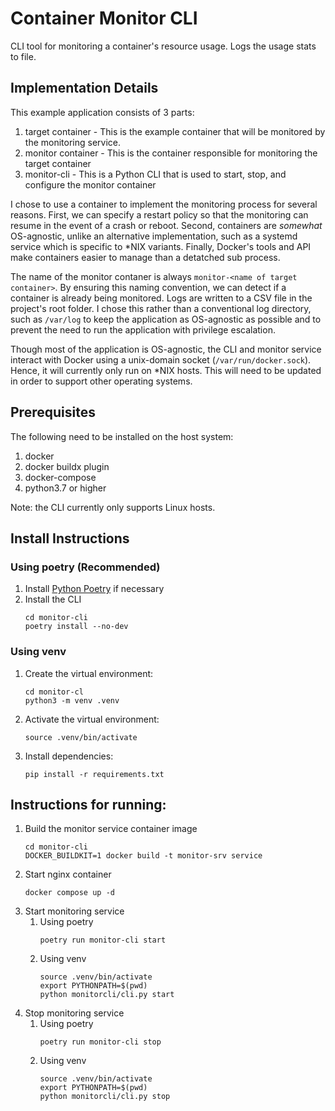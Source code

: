 # Container Monitor CLI

CLI tool for monitoring a container's resource usage. Logs the usage stats to file.

## Implementation Details

This example application consists of 3 parts:
1. target container - This is the example container that will be monitored by the monitoring service.
2. monitor container - This is the container responsible for monitoring the target container
3. monitor-cli - This is a Python CLI that is used to start, stop, and configure the monitor container

I chose to use a container to implement the monitoring process for several reasons. First, we can specify a restart policy so that the monitoring can resume in the event of a crash or reboot. Second, containers are _somewhat_ OS-agnostic, unlike an alternative implementation, such as a systemd service which is specific to *NIX variants. Finally, Docker's tools and API make containers easier to manage than a detatched sub process.

The name of the monitor contaner is always `monitor-<name of target container>`. By ensuring this naming convention, we can detect if a container is already being monitored. Logs are written to a CSV file in the project's root folder. I chose this rather than a conventional log directory, such as `/var/log` to keep the application as OS-agnostic as possible and to prevent the need to run the application with privilege escalation.

Though most of the application is OS-agnostic, the CLI and monitor service interact with Docker using a unix-domain socket (`/var/run/docker.sock`). Hence, it will currently only run on *NIX hosts. This will need to be updated in order to support other operating systems.

## Prerequisites

The following need to be installed on the host system:
1. docker
3. docker buildx plugin
4. docker-compose
5. python3.7 or higher

Note: the CLI currently only supports Linux hosts.

## Install Instructions

### Using poetry (Recommended)

1. Install [Python Poetry](https://python-poetry.org/docs/#installation) if necessary
2. Install the CLI
    ```
    cd monitor-cli
    poetry install --no-dev
    ```

### Using venv

1. Create the virtual environment:
    ```
    cd monitor-cl
    python3 -m venv .venv
    ```
2. Activate the virtual environment:
    ```
    source .venv/bin/activate
3. Install dependencies:
    ```
    pip install -r requirements.txt
    ```


## Instructions for running:

1. Build the monitor service container image
    ```
    cd monitor-cli
    DOCKER_BUILDKIT=1 docker build -t monitor-srv service
    ```
2. Start nginx container
    ```
    docker compose up -d
    ```
3. Start monitoring service
    1. Using poetry
        ```
        poetry run monitor-cli start
        ```
    2. Using venv
        ```
        source .venv/bin/activate
        export PYTHONPATH=$(pwd)
        python monitorcli/cli.py start
        ```
4. Stop monitoring service
    1. Using poetry
        ```
        poetry run monitor-cli stop
        ```
    2. Using venv
        ```
        source .venv/bin/activate
        export PYTHONPATH=$(pwd)
        python monitorcli/cli.py stop
        ```
